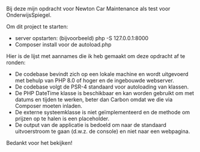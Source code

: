 Bij deze mijn opdracht voor Newton Car Maintenance als test voor OnderwijsSpiegel.

Om dit project te starten:
- server opstarten: (bijvoorbeeld) php -S 127.0.0.1:8000
- Composer install voor de autoload.php

Hier is de lijst met aannames die ik heb gemaakt om deze opdracht af te ronden:
- De codebase bevindt zich op een lokale machine en wordt uitgevoerd met behulp van PHP 8.0 of hoger en de ingebouwde webserver.
- De codebase volgt de PSR-4 standaard voor autoloading van klassen.
- De PHP DateTime klasse is beschikbaar en kan worden gebruikt om met datums en tijden te werken, beter dan Carbon omdat we die via Composer moeten inladen.
- De externe systeemklasse is niet geïmplementeerd en de methode om prijzen op te halen is een placeholder.
- De output van de applicatie is bedoeld om naar de standaard uitvoerstroom te gaan (d.w.z. de console) en niet naar een webpagina.
    
 Bedankt voor het bekijken!    
